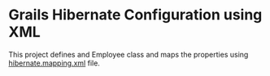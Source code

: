 # Grails Hibernate Configuration using XML

This project defines and Employee class and maps the properties using [hibernate.mapping.xml](/src/main/resources/hibernate.mapping.xml) file. 
